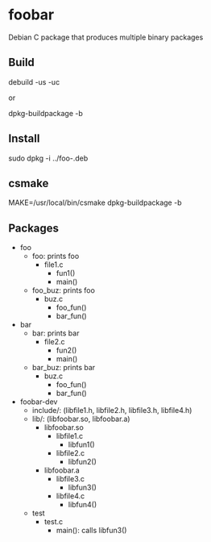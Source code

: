 foobar
======

Debian C package that produces multiple binary packages

Build
-----

debuild -us -uc

or

dpkg-buildpackage -b

Install
-------

sudo dpkg -i ../foo-.deb

csmake
------

MAKE=/usr/local/bin/csmake dpkg-buildpackage -b

Packages
--------

* foo
    - foo: prints foo
        - file1.c
            - fun1()
            - main()
    - foo_buz: prints foo
        - buz.c
            - foo_fun()
            - bar_fun()
* bar
    - bar: prints bar
        - file2.c
            - fun2()
            - main()
    - bar_buz: prints bar
        - buz.c
            - foo_fun()
            - bar_fun()
* foobar-dev
    - include/: (libfile1.h, libfile2.h, libfile3.h, libfile4.h)
    - lib/: (libfoobar.so, libfoobar.a)
        - libfoobar.so
            - libfile1.c
                - libfun1()
            - libfile2.c
                - libfun2()
        - libfoobar.a
            - libfile3.c
                - libfun3()
            - libfile4.c
                - libfun4()
    - test
        - test.c
            - main(): calls libfun3()
